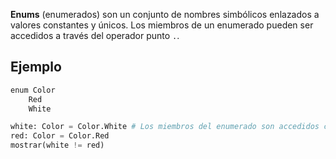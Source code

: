 **Enums** (enumerados) son un conjunto de nombres simbólicos enlazados a valores constantes y únicos. Los miembros de un enumerado pueden ser accedidos a través del operador punto `.`.

## Ejemplo
```py
enum Color
    Red
    White

white: Color = Color.White # Los miembros del enumerado son accedidos con el operador punto
red: Color = Color.Red
mostrar(white != red)
```